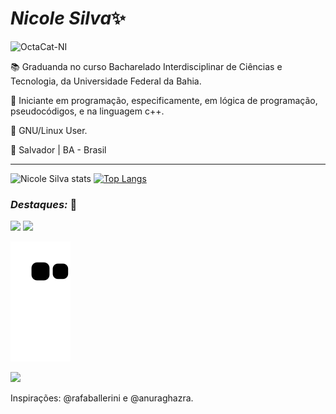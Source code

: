 # _Nicole Silva_:sparkles: 

![OctaCat-NI](https://user-images.githubusercontent.com/68083480/145659811-1ea1c857-036a-4bb6-9da3-62eb3a5161d1.png)


:books: Graduanda no curso Bacharelado Interdisciplinar de Ciências e Tecnologia, da Universidade Federal da Bahia.

:space_invader: Iniciante em programação, especificamente, em lógica de programação, pseudocódigos, e na linguagem c++.

:penguin: GNU/Linux User.
 


 
:round_pushpin: Salvador | BA - Brasil
***

![Nicole Silva stats](https://github-readme-stats.vercel.app/api?username=Nicolesilvaa&hide=contribs,prs&show_icons=true&theme=radical)
[![Top Langs](https://github-readme-stats.vercel.app/api/top-langs/?username=Nicolesilvaa&layout=compact&theme=radical)](https://github.com/anuraghazr/githubreadmestats)

### *Destaques:* :pushpin:

![](https://github-readme-stats.vercel.app/api/pin/?username=nicolesilvaa&repo=AlgoMat&theme=radical)
![](https://github-readme-stats.vercel.app/api/pin/?username=nicolesilvaa&repo=Primeiros.Codigos&theme=radical)

![Snake animation](https://github.com/rafaballerini/rafaballerini/blob/output/github-contribution-grid-snake.svg)

![](https://www.linkedin.com/in/nicolesilva-j?mini=true&url=[URL]&title=[Linkedin]&summary=[RESUMO]&source=[Arial)

Inspirações: @rafaballerini e @anuraghazra.

